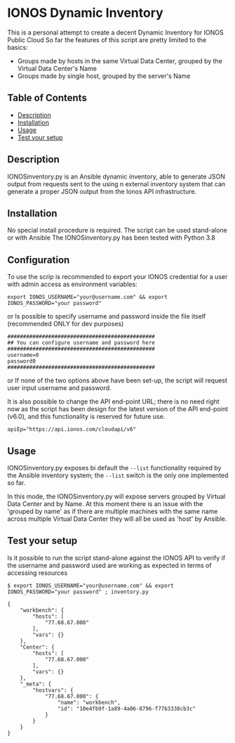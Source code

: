 # IONOS Dynamic Inventory

This is a personal attempt to create a decent Dynamic Inventory for IONOS Public Cloud
So far the features of this script are pretty limited to the basics:
- Groups made by hosts in the same Virtual Data Center, grouped by the Virtual Data Center's Name
- Groups made by single host, grouped by the server's Name

## Table of Contents

- [Description](#description)
- [Installation](#installation)
- [Usage](#usage)
- [Test your setup](#test-your-setup)

## Description

IONOSinventory.py is an Ansible dynamic inventory, able to generate JSON output from requests sent to the using n external inventory system that can generate a proper JSON output from the Ionos API infrastructure.

## Installation

No special install procedure is required. 
The script can be used stand-alone or with Ansible
The IONOSinventory.py has been tested with Python 3.8

## Configuration

To use the scrip is recommended to export your IONOS credential for a user with admin access as environment variables:
```
export IONOS_USERNAME="your@username.com" && export IONOS_PASSWORD="your password"
```
or
Is possible to specify username and password inside the file itself (recommended ONLY for dev purposes)
```
###############################################
## You can configure username and password here
###############################################
username=0
password0
###############################################
```
or
If none of the two options above have been set-up, the script will request user input username and password.

It is also possible to change the API end-point URL; there is no need right now as the script has been design for the latest version of the API end-point (v6.0), and this functionality is reserved for future use.
```
apiEp="https://api.ionos.com/cloudapi/v6"
```

## Usage

IONOSinventory.py exposes bi default the `--list` functionality required by the Ansible inventory system; the `--list` switch is the only one implemented so far.

In this mode, the IONOSinventory.py will expose servers grouped by Virtual Data Center and by Name.
At this moment there is an issue with the 'grouped by name' as if there are multiple machines with the same name across multiple Virtual Data Center they will all be used as 'host' by Ansible.

## Test your setup
Is it possible to run the script stand-alone against the IONOS API to verify if the username and password used
are working as expected in terms of accessing resources

```
$ export IONOS_USERNAME="your@username.com" && export IONOS_PASSWORD="your password" ; inventory.py 

{
    "workbench": {
        "hosts": [
            "77.68.67.000"
        ],
        "vars": {}
    },
    "Center": {
        "hosts": [
            "77.68.67.000"
        ],
        "vars": {}
    },
    "_meta": {
        "hostvars": {
            "77.68.67.000": {
                "name": "workbench",
                "id": "10e4fb9f-1a89-4a06-8796-f77b3338cb3c"
            }
        }
    }
}
```
